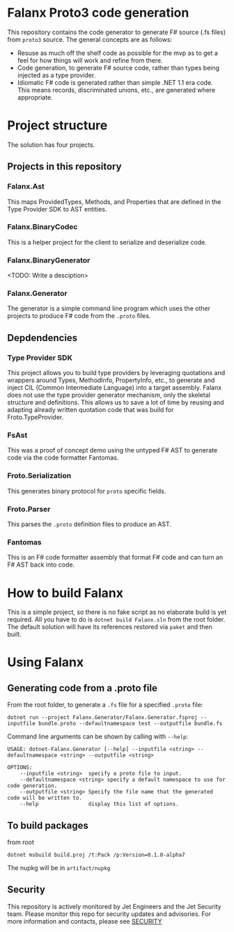 # Falanx Proto3 code generation

This repository contains the code generator to generate F# source (.fs files) from `proto3` source.  The general concepts are as follows:

*  Resuse as much off the shelf code as possible for the mvp as to get a feel for how things will work and refine from there.
*  Code generation, to generate F# source code, rather than types being injected as a type provider.
*  Idiomatic F# code is generated rather than simple .NET 1.1 era code. This means records, discriminated unions, etc., are generated where appropriate.

# Project structure

The solution has four projects.

## Projects in this repository

### Falanx.Ast
This maps ProvidedTypes, Methods, and Properties that are defined in the Type Provider SDK to AST entities.

### Falanx.BinaryCodec
This is a helper project for the client to serialize and deserialize code.

### Falanx.BinaryGenerator
<TODO: Write a desciption>

### Falanx.Generator
The generator is a simple command line program which uses the other projects to produce F# code from the `.proto` files.

## Depdendencies

### Type Provider SDK
This project allows you to build type providers by leveraging quotations and wrappers around Types, MethodInfo, PropertyInfo, etc., to generate and inject CIL (Common Intermediate Language) into a target assembly.  Falanx does not use the type provider generator mechanism, only the skeletal structure and definitions.  This allows us to save a lot of time by reusing and adapting already written quotation code that was build for Froto.TypeProvider.

### FsAst
This was a proof of concept demo using the untyped F# AST to generate code via the code formatter Fantomas.

### Froto.Serialization
This generates binary protocol for `proto` specific fields.

### Froto.Parser
This parses the `.proto` definition files to produce an AST.

### Fantomas
This is an F# code formatter assembly that format F# code and can turn an F# AST back into code.


# How to build Falanx

This is a simple project, so there is no fake script as no elaborate build is yet required. All you have to do is `dotnet build Falanx.sln` from the root folder. The default solution will have its references restored via `paket` and then built.

# Using Falanx

## Generating code from a .proto file

From the root folder, to generate a `.fs` file for a specified `.proto` file:

```
dotnet run --project Falanx.Generator/Falanx.Generator.fsproj --inputfile bundle.proto --defaultnamespace test --outputfile bundle.fs
```

Command line arguments can be shown by calling with  `--help`:

```
USAGE: dotnet-Falanx.Generator [--help] --inputfile <string> --defaultnamespace <string> --outputfile <string>

OPTIONS:
    --inputfile <string>  specify a proto file to input.
    --defaultnamespace <string> specify a default namespace to use for code generation.
    --outputfile <string> Specify the file name that the generated code will be written to.
    --help                display this list of options.
```


## To build packages

from root

```
dotnet msbuild build.proj /t:Pack /p:Version=0.1.0-alpha7
```

The nupkg will be in `artifact/nupkg`  

## Security
This repository is actively monitored by Jet Engineers and the Jet Security team. Please monitor this repo for security updates and advisories. For more information and contacts, please see [SECURITY](security.md)



